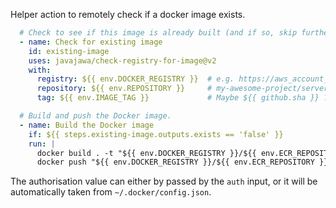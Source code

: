 <!--
SPDX-FileCopyrightText: 2020 Benedict Harcourt

SPDX-License-Identifier: BSD-2-Clause
-->

Helper action to remotely check if a docker image exists.

```yaml
  # Check to see if this image is already built (and if so, skip further steps).
  - name: Check for existing image
    id: existing-image
    uses: javajawa/check-registry-for-image@v2
    with:
      registry: ${{ env.DOCKER_REGISTRY }}  # e.g. https://aws_account_id.dkr.ecr.us-west-2.amazonaws.com
      repository: ${{ env.REPOSITORY }}     # my-awesome-project/server
      tag: ${{ env.IMAGE_TAG }}             # Maybe ${{ github.sha }} ?

  # Build and push the Docker image.
  - name: Build the Docker image
    if: ${{ steps.existing-image.outputs.exists == 'false' }}
    run: |
      docker build . -t "${{ env.DOCKER_REGISTRY }}/${{ env.ECR_REPOSITORY }}:${{ env.IMAGE_TAG }}"
      docker push "${{ env.DOCKER_REGISTRY }}/${{ env.ECR_REPOSITORY }}:${{ env.IMAGE_TAG }}"
```

The authorisation value can either by passed by the `auth` input, or it will be
automatically taken from `~/.docker/config.json`.
